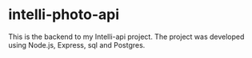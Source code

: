 # intelli-photo-api

This is the backend to my Intelli-api project. The project was developed using Node.js, Express, sql and Postgres.
